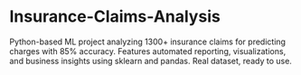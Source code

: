 # Insurance-Claims-Analysis
Python-based ML project analyzing 1300+ insurance claims for predicting charges with 85% accuracy. Features automated reporting, visualizations, and business insights using sklearn and pandas. Real dataset, ready to use.
